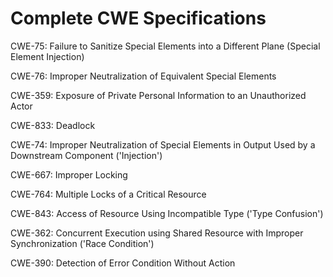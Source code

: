 

# Complete CWE Specifications

CWE-75: Failure to Sanitize Special Elements into a Different Plane (Special Element Injection)

CWE-76: Improper Neutralization of Equivalent Special Elements

CWE-359: Exposure of Private Personal Information to an Unauthorized Actor

CWE-833: Deadlock

CWE-74: Improper Neutralization of Special Elements in Output Used by a Downstream Component ('Injection')

CWE-667: Improper Locking

CWE-764: Multiple Locks of a Critical Resource

CWE-843: Access of Resource Using Incompatible Type ('Type Confusion')

CWE-362: Concurrent Execution using Shared Resource with Improper Synchronization ('Race Condition')

CWE-390: Detection of Error Condition Without Action